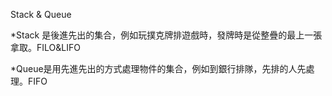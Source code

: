 Stack & Queue

*Stack 是後進先出的集合，例如玩撲克牌排遊戲時，發牌時是從整疊的最上一張拿取。FILO&LIFO

*Queue是用先進先出的方式處理物件的集合，例如到銀行排隊，先排的人先處理。FIFO
